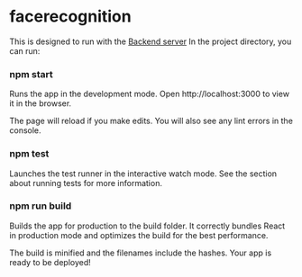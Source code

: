 # facerecognition
This is designed to run with the [Backend server](https://github.com/Jaidev0077/facerecognition-api)
In the project directory, you can run:

### npm start 
Runs the app in the development mode. Open http://localhost:3000 to view it in the browser.

The page will reload if you make edits. You will also see any lint errors in the console.

### npm test
Launches the test runner in the interactive watch mode. See the section about running tests for more information.

### npm run build 
Builds the app for production to the build folder. It correctly bundles React in production mode and optimizes the build for the best performance.

The build is minified and the filenames include the hashes. Your app is ready to be deployed!

